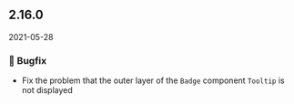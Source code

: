 ## 2.16.0

2021-05-28

### 🐛 Bugfix

- Fix the problem that the outer layer of the `Badge` component `Tooltip` is not displayed



